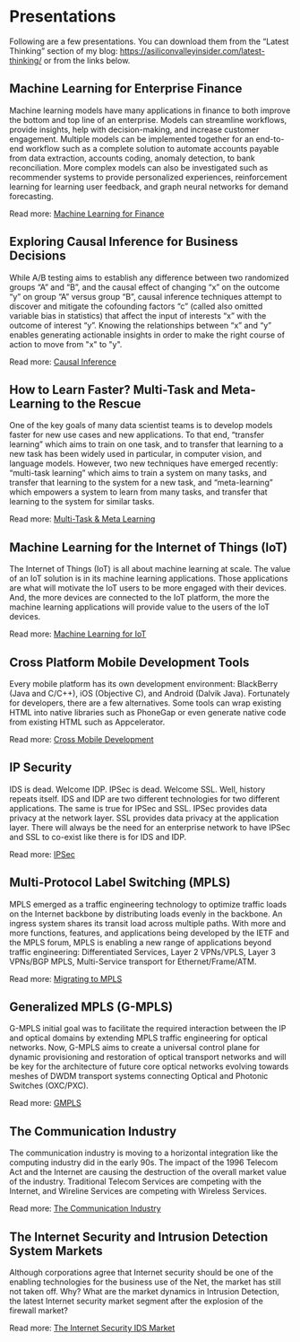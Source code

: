 # Presentations

Following are a few presentations. You can download them from the “Latest Thinking” section of my blog: https://asiliconvalleyinsider.com/latest-thinking/ or from the links below.

## Machine Learning for Enterprise Finance
Machine learning models have many applications in finance to both improve the bottom and top line of an enterprise. Models can streamline workflows, provide insights, help with decision-making, and increase customer engagement. Multiple models can be implemented together for an end-to-end workflow such as a complete solution to automate accounts payable from data extraction, accounts coding, anomaly detection, to bank reconciliation. More complex models can also be investigated such as recommender systems to provide personalized experiences, reinforcement learning for learning user feedback, and graph neural networks for demand forecasting.

Read more: [Machine Learning for Finance](https://siliconvalleyinsider.files.wordpress.com/2023/08/machine_learning_for_finance.pdf)

## Exploring Causal Inference for Business Decisions

While A/B testing aims to establish any difference between two randomized groups “A” and “B”, and the causal effect of changing “x” on the outcome “y” on group “A” versus group “B”, causal inference techniques attempt to discover and mitigate the cofounding factors “c” (called also omitted variable bias in statistics) that affect the input of interests “x” with the outcome of interest “y”. Knowing the relationships between “x” and “y” enables generating actionable insights in order to make the right course of action to move from "x" to "y".

Read more: [Causal Inference](https://siliconvalleyinsider.files.wordpress.com/2023/08/causal_inference.pdf)

## How to Learn Faster? Multi-Task and Meta-Learning to the Rescue

One of the key goals of many data scientist teams is to develop models faster for new use cases and new applications. To that end, “transfer learning” which aims to train on one task, and to transfer that learning to a new task has been widely used in particular, in computer vision, and language models. However, two new techniques have emerged recently: “multi-task learning” which aims to train a system on many tasks, and transfer that learning to the system for a new task, and “meta-learning” which empowers a system to learn from many tasks, and transfer that learning to the system for similar tasks.

Read more: [Multi-Task & Meta Learning](https://siliconvalleyinsider.files.wordpress.com/2023/08/multi-task__meta_learning.pdf)

## Machine Learning for the Internet of Things (IoT)

The Internet of Things (IoT) is all about machine learning at scale. The value of an IoT solution is in its machine learning applications. Those applications are what will motivate the IoT users to be more engaged with their devices. And, the more devices are connected to the IoT platform, the more the machine learning applications will provide value to the users of the IoT devices.

Read more: [Machine Learning for IoT](https://siliconvalleyinsider.files.wordpress.com/2023/08/iot_machine_learning.pdf)

## Cross Platform Mobile Development Tools

Every mobile platform has its own development environment: BlackBerry (Java and C/C++), iOS (Objective C), and Android (Dalvik Java). Fortunately for developers, there are a few alternatives. Some tools can wrap existing HTML into native libraries such as PhoneGap or even generate native code from existing HTML such as Appcelerator.

Read more: [Cross Mobile Development](https://siliconvalleyinsider.files.wordpress.com/2023/08/xmobiledevelopment.pdf)

## IP Security

IDS is dead. Welcome IDP. IPSec is dead. Welcome SSL. Well, history repeats itself. IDS and IDP are two different technologies for two different applications. The same is true for IPSec and SSL. IPSec provides data privacy at the network layer. SSL provides data privacy at the application layer. There will always be the need for an enterprise network to have IPSec and SSL to co-exist like there is for IDS and IDP.

Read more: [IPSec](https://siliconvalleyinsider.files.wordpress.com/2023/08/ipsec.pdf)

## Multi-Protocol Label Switching (MPLS)

MPLS emerged as a traffic engineering technology to optimize traffic loads on the Internet backbone by distributing loads evenly in the backbone. An ingress system shares its transit load across multiple paths. With more and more functions, features, and applications being developed by the IETF and the MPLS forum, MPLS is enabling a new range of applications beyond traffic engineering: Differentiated Services, Layer 2 VPNs/VPLS, Layer 3 VPNs/BGP MPLS, Multi-Service transport for Ethernet/Frame/ATM.

Read more: [Migrating to MPLS](https://siliconvalleyinsider.files.wordpress.com/2023/08/migratingtompls.pdf)

## Generalized MPLS (G-MPLS)

G-MPLS initial goal was to facilitate the required interaction between the IP and optical domains by extending MPLS traffic engineering for optical networks. Now, G-MPLS aims to create a universal control plane for dynamic provisioning and restoration of optical transport networks and will be key for the architecture of future core optical networks evolving towards meshes of DWDM transport systems connecting Optical and Photonic Switches (OXC/PXC).

Read more: [GMPLS](https://siliconvalleyinsider.files.wordpress.com/2023/08/gmpls.pdf)

## The Communication Industry

The communication industry is moving to a horizontal integration like the computing industry did in the early 90s. The impact of the 1996 Telecom Act and the Internet are causing the destruction of the overall market value of the industry. Traditional Telecom Services are competing with the Internet, and Wireline Services are competing with Wireless Services.

Read more: [The Communication Industry](https://siliconvalleyinsider.files.wordpress.com/2023/08/communicationindustry.pdf)

## The Internet Security and Intrusion Detection System Markets

Although corporations agree that Internet security should be one of the enabling technologies for the business use of the Net, the market has still not taken off. Why? What are the market dynamics in Intrusion Detection, the latest Internet security market segment after the explosion of the firewall market?

Read more: [The Internet Security IDS Market](https://siliconvalleyinsider.files.wordpress.com/2023/08/internetsecurityidsmarket.pdf)
